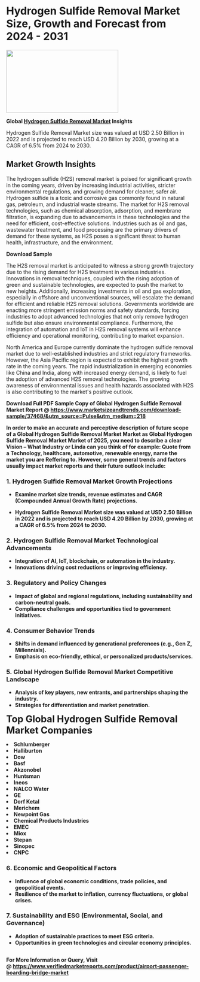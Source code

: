 <H1>Hydrogen Sulfide Removal Market Size, Growth and Forecast from 2024 - 2031</H1><img class="aligncenter size-medium wp-image-584254" src="https://thirdeyenews.in/wp-content/uploads/2024/09/Global-Market-Research-300x168.jpeg" alt="" width="300" height="168" /><p><strong>Global&nbsp;<a href="https://www.marketsizeandtrends.com/download-sample/37468/&amp;utm_source=Pulse&amp;utm_medium=218">Hydrogen Sulfide Removal Market</a> Insights</strong></p><p>Hydrogen Sulfide Removal Market size was valued at USD 2.50 Billion in 2022 and is projected to reach USD 4.20 Billion by 2030, growing at a CAGR of 6.5% from 2024 to 2030.</p><p><h2>Market Growth Insights</h2> <p>The hydrogen sulfide (H2S) removal market is poised for significant growth in the coming years, driven by increasing industrial activities, stricter environmental regulations, and growing demand for cleaner, safer air. Hydrogen sulfide is a toxic and corrosive gas commonly found in natural gas, petroleum, and industrial waste streams. The market for H2S removal technologies, such as chemical absorption, adsorption, and membrane filtration, is expanding due to advancements in these technologies and the need for efficient, cost-effective solutions. Industries such as oil and gas, wastewater treatment, and food processing are the primary drivers of demand for these systems, as H2S poses a significant threat to human health, infrastructure, and the environment.</p> <p><strong>Download Sample</strong></p> <p>The H2S removal market is anticipated to witness a strong growth trajectory due to the rising demand for H2S treatment in various industries. Innovations in removal techniques, coupled with the rising adoption of green and sustainable technologies, are expected to push the market to new heights. Additionally, increasing investments in oil and gas exploration, especially in offshore and unconventional sources, will escalate the demand for efficient and reliable H2S removal solutions. Governments worldwide are enacting more stringent emission norms and safety standards, forcing industries to adopt advanced technologies that not only remove hydrogen sulfide but also ensure environmental compliance. Furthermore, the integration of automation and IoT in H2S removal systems will enhance efficiency and operational monitoring, contributing to market expansion. <p>North America and Europe currently dominate the hydrogen sulfide removal market due to well-established industries and strict regulatory frameworks. However, the Asia Pacific region is expected to exhibit the highest growth rate in the coming years. The rapid industrialization in emerging economies like China and India, along with increased energy demand, is likely to fuel the adoption of advanced H2S removal technologies. The growing awareness of environmental issues and health hazards associated with H2S is also contributing to the market's positive outlook.</p> <p><strong></p><p><span class=""><strong>Download Full PDF Sample Copy of Global Hydrogen Sulfide Removal Market Report</strong> @ <a href="https://www.marketsizeandtrends.com/download-sample/37468/&amp;utm_source=Pulse&amp;utm_medium=218" target="_blank">https://www.marketsizeandtrends.com/download-sample/37468/&amp;utm_source=Pulse&amp;utm_medium=218</a></span></p><p>In order to make an accurate and perceptive description of future scope of a Global&nbsp;Hydrogen Sulfide Removal Market Market as Global&nbsp;Hydrogen Sulfide Removal Market Market of 2025, you need to describe a clear Vision &ndash; What Industry or Linda can you think of for example: Quote from a Technology, healthcare, automotive, renewable energy, name the market you are Reffering to. However, some general trends and factors usually impact market reports and their future outlook include:</p><h3>1.&nbsp;<strong>Hydrogen Sulfide Removal Market Growth Projections</strong></h3><ul><li>Examine market size trends, revenue estimates and CAGR (Compounded Annual Growth Rate) projections.</li><li><p>Hydrogen Sulfide Removal Market size was valued at USD 2.50 Billion in 2022 and is projected to reach USD 4.20 Billion by 2030, growing at a CAGR of 6.5% from 2024 to 2030.</p></li></ul><h3>2.&nbsp;<strong>Hydrogen Sulfide Removal Market Technological Advancements</strong></h3><ul><li>Integration of AI, IoT, blockchain, or automation in the industry.</li><li>Innovations driving cost reductions or improving efficiency.</li></ul><h3>3.&nbsp;<strong>Regulatory and Policy Changes</strong></h3><ul><li>Impact of global and regional regulations, including sustainability and carbon-neutral goals.</li><li>Compliance challenges and opportunities tied to government initiatives.</li></ul><h3>4.&nbsp;<strong>Consumer Behavior Trends</strong></h3><ul><li>Shifts in demand influenced by generational preferences (e.g., Gen Z, Millennials).</li><li>Emphasis on eco-friendly, ethical, or personalized products/services.</li></ul><h3>5.&nbsp;<strong>Global Hydrogen Sulfide Removal Market Competitive Landscape</strong></h3><ul><li>Analysis of key players, new entrants, and partnerships shaping the industry.</li><li>Strategies for differentiation and market penetration.</li></ul><p data-pm-slice="1 1 []"><span style="color: inherit; font-family: inherit; font-size: 25px;">Top Global Hydrogen Sulfide Removal Market Companies</span></p><div class="" data-test-id=""><p><li>Schlumberger</li><li> Halliburton</li><li> Dow</li><li> Basf</li><li> Akzonobel</li><li> Huntsman</li><li> Ineos</li><li> NALCO Water</li><li> GE</li><li> Dorf Ketal</li><li> Merichem</li><li> Newpoint Gas</li><li> Chemical Products Industries</li><li> EMEC</li><li> Miox</li><li> Stepan</li><li> Sinopec</li><li> CNPC</li></p></div><h3>6.&nbsp;<strong>Economic and Geopolitical Factors</strong></h3><ul><li>Influence of global economic conditions, trade policies, and geopolitical events.</li><li>Resilience of the market to inflation, currency fluctuations, or global crises.</li></ul><h3>7.&nbsp;<strong>Sustainability and ESG (Environmental, Social, and Governance)</strong></h3><ul><li>Adoption of sustainable practices to meet ESG criteria.</li><li>Opportunities in green technologies and circular economy principles.</li></ul><h2><strong style="font-size: 14px;">For More Information or Query, Visit @&nbsp;</strong><a style="background-color: #ffffff; font-size: 14px;" href="https://www.marketsizeandtrends.com/report/hydrogen-sulfide-removal-market/" target="_blank">https://www.verifiedmarketreports.com/product/airport-passenger-boarding-bridge-market</a></h2>
